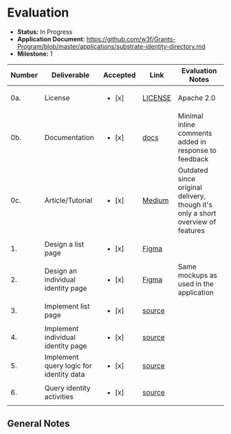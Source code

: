 # Evaluation

- **Status:** In Progress
- **Application Document:** https://github.com/w3f/Grants-Program/blob/master/applications/substrate-identity-directory.md
- **Milestone:** 1

| Number | Deliverable | Accepted | Link | Evaluation Notes |
| ------------- | ------------- | ------------- | ------------- |------------- |
| 0a. | License | <ul><li>[x] </li></ul> | [LICENSE](https://github.com/Shard-Labs/identity-directory/blob/main/LICENSE) | Apache 2.0 |
| 0b. | Documentation | <ul><li>[x] </li></ul> | [docs](https://github.com/Shard-Labs/identity-hub/tree/main/docs) | Minimal inline comments added in response to feedback
| 0c. | Article/Tutorial | <ul><li>[x] </li></ul> | [Medium](https://medium.com/@mm_54014/bee3878de40e) | Outdated since original delivery, though it's only a short overview of features
| 1. | Design a list page | <ul><li>[x] </li></ul> | [Figma](https://www.figma.com/file/Q8ueqnAQYtDQq4bVgwY1Uf/Identity-Directory-Design?node-id=0%3A1) |
| 2. | Design an individual identity page | <ul><li>[x] </li></ul> | [Figma](https://www.figma.com/file/Q8ueqnAQYtDQq4bVgwY1Uf/Identity-Directory-Design?node-id=0%3A1) | Same mockups as used in the application
| 3. | Implement list page | <ul><li>[x] </li></ul> | [source](https://github.com/Shard-Labs/identity-hub/tree/main/src/components/Identities) | 
| 4. | Implement individual identity page | <ul><li>[x] </li></ul> | [source](https://github.com/Shard-Labs/identity-hub/blob/main/src/components/Identity)
| 5. | Implement query logic for identity data | <ul><li>[x] </li></ul> | [source](https://github.com/Shard-Labs/identity-hub/blob/main/src/store/actions.ts#L157)
| 6. | Query identity activities | <ul><li>[x] </li></ul> | [source](https://github.com/Shard-Labs/identity-hub/blob/main/src/store/actions.ts#L194) | 

## General Notes

